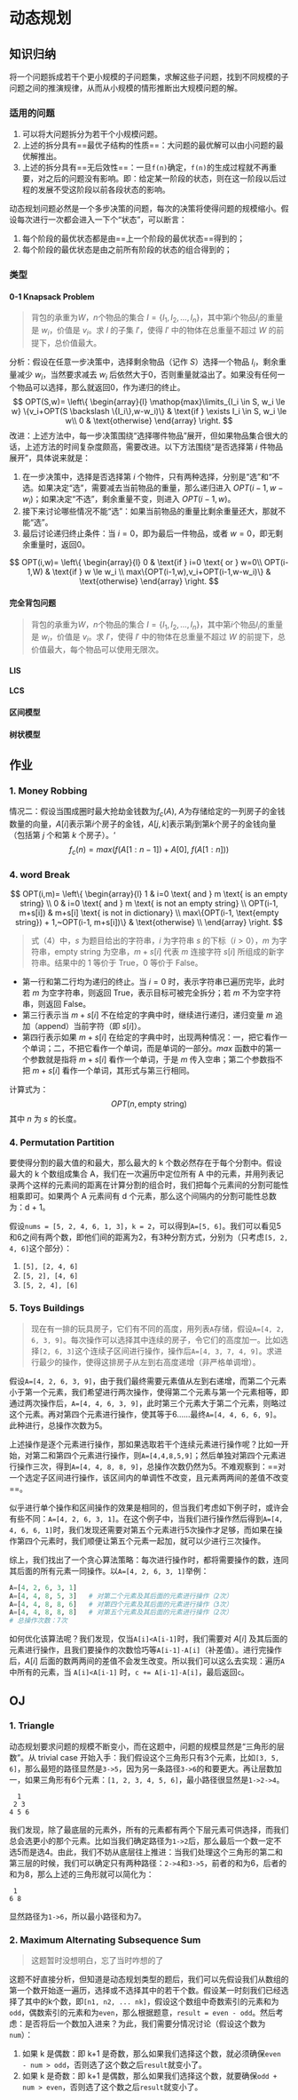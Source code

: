 # 动态规划

## 知识归纳

将一个问题拆成若干个更小规模的子问题集，求解这些子问题，找到不同规模的子问题之间的推演规律，从而从小规模的情形推断出大规模问题的解。

### 适用的问题

1. 可以将大问题拆分为若干个小规模问题。
2. 上述的拆分具有==最优子结构的性质==：大问题的最优解可以由小问题的最优解推出。
3. 上述的拆分具有==无后效性==：一旦`f(n)`确定，`f(n)`的生成过程就不再重要，对之后的问题没有影响。即：给定某一阶段的状态，则在这一阶段以后过程的发展不受这阶段以前各段状态的影响。

动态规划问题必然是一个多步决策的问题，每次的决策将使得问题的规模缩小。假设每次进行一次都会进入一下个“状态”，可以断言：

1. 每个阶段的最优状态都是由==上一个阶段的最优状态==得到的；
2. 每个阶段的最优状态是由之前所有阶段的状态的组合得到的；

### 类型

#### 0-1 Knapsack Problem

> 背包的承重为$W$，$n$个物品的集合 $I=\{I_1,I_2,...,I_n\}$，其中第$i$个物品$I_i$的重量是 $w_i$，价值是 $v_i$。求 $I$ 的子集 $I'$，使得 $I'$ 中的物体在总重量不超过 $W$ 的前提下，总价值最大。

分析：假设在任意一步决策中，选择剩余物品（记作 $S$）选择一个物品 $I_i$，剩余重量减少 $w_i$，当然要求减去 $w_i$ 后依然大于0，否则重量就溢出了。如果没有任何一个物品可以选择，那么就返回0，作为递归的终止。
$$
OPT(S,w)=
\left\{
	\begin{array}{l}
		\mathop{max}\limits_{I_i \in S, w_i \le w} \{v_i+OPT(S \backslash \{I_i\},w-w_i)\}	
		& \text{if } \exists I_i \in S, w_i \le w\\
		0 & \text{otherwise}
	\end{array}
\right.
$$
改进：上述方法中，每一步决策围绕“选择哪件物品”展开，但如果物品集合很大的话，上述方法的时间复杂度颇高，需要改进。以下方法围绕“是否选择第 $i$ 件物品展开”，具体说来就是：

1. 在一步决策中，选择是否选择第 $i$ 个物件，只有两种选择，分别是“选”和“不选。如果决定“选”，需要减去当前物品的重量，那么递归进入 $OPT(i-1, w-w_i)$；如果决定“不选”，剩余重量不变，则进入 $OPT(i-1,w)$。
2. 接下来讨论哪些情况不能“选”：如果当前物品的重量比剩余重量还大，那就不能“选”。
3. 最后讨论递归终止条件：当 $i=0$，即为最后一件物品，或者 $w=0$，即无剩余重量时，返回0。

$$
OPT(i,w)=
\left\{
	\begin{array}{l}
		0 & \text{if } i=0 \text{ or } w=0\\
		OPT(i-1,W) & \text{if } w \le w_i \\
		max\{OPT(i-1,w),v_i+OPT(i-1,w-w_i)\} & \text{otherwise}
	\end{array}
\right.
$$

#### 完全背包问题

> 背包的承重为$W$，$n$个物品的集合 $I=\{I_1,I_2,...,I_n\}$，其中第$i$个物品$I_i$的重量是 $w_i$，价值是 $v_i$。求 $I'$，使得 $I'$ 中的物体在总重量不超过 $W$ 的前提下，总价值最大，每个物品可以使用无限次。

#### LIS

#### LCS

#### 区间模型

#### 树状模型

## 作业

### 1. Money Robbing

情况二：假设当围成圈时最大抢劫金钱数为$f_c(A)$, $A$为存储给定的一列房子的金钱数量的向量，$A[i]$表示第$i$个房子的金钱，$A[j,k]$表示第$j$到第$k$个房子的金钱向量（包括第 $j$ 个和第 $k$ 个房子）。‘
$$
f_c(n)=max(f(A[1:n-1])+A[0],~f(A[1:n]))
$$

### 4. word Break

$$
OPT(i,m)=
\left\{
\begin{array}{l}
	1 & i=0 \text{ and } m \text{ is an empty string} \\
	0 & i=0 \text{ and } m \text{ is not an empty string} \\
	OPT(i-1, m+s[i]) & m+s[i] \text{ is not in dictionary} \\
	max\{OPT(i-1, \text{empty string}) + 1,~OPT(i-1, m+s[i])\} & \text{otherwise} \\
\end{array}
\right.
$$

> 式（4）中，$s$ 为题目给出的字符串，$i$ 为字符串 $s$ 的下标（$i>0$），$m$ 为字符串，empty string 为空串，$m+s[i]$ 代表 $m$ 连接字符 $s[i]$ 所组成的新字符串。结果中的 1 等价于 True，0 等价于 False。

* 第一行和第二行均为递归的终止。当 $i=0$ 时，表示字符串已遍历完毕，此时若 $m$ 为空字符串，则返回 True，表示目标可被完全拆分；若 $m$ 不为空字符串，则返回 False。
* 第三行表示当 $m+s[i]$ 不在给定的字典中时，继续进行递归，递归变量 $m$ 追加（append）当前字符（即 $s[i]$）。
* 第四行表示如果 $m+s[i]$ 在给定的字典中时，出现两种情况：一，把它看作一个单词；二，不把它看作一个单词，而是单词的一部分。$max$ 函数中的第一个参数就是指将 $m+s[i]$ 看作一个单词，于是 $m$ 传入空串；第二个参数指不把 $m+s[i]$ 看作一个单词，其形式与第三行相同。

计算式为：
$$
OPT(n, \text{empty string})
$$
其中 $n$ 为 $s$ 的长度。



### 4. Permutation Partition

要使得分割的最大值的和最大，那么最大的 k 个数必然存在于每个分割中。假设最大的 k 个数组成集合 A，我们在一次遍历中定位所有 A 中的元素，并用列表记录两个这样的元素间的距离在计算分割的组合时，我们把每个元素间的分割可能性相乘即可。如果两个 A 元素间有 d 个元素，那么这个间隔内的分割可能性总数为：d + 1。

假设`nums = [5, 2, 4, 6, 1, 3]`，`k = 2`，可以得到`A=[5, 6]`。我们可以看见5和6之间有两个数，即他们间的距离为2，有3种分割方式，分别为（只考虑`[5, 2, 4, 6]`这个部分）：

1. `[5], [2, 4, 6]`
2. `[5, 2], [4, 6]`
3. `[5, 2, 4], [6]`

### 5. Toys Buildings

> 现在有一排的玩具房子，它们有不同的高度，用列表`A`存储，假设`A=[4, 2, 6, 3, 9]`。每次操作可以选择其中连续的房子，令它们的高度加一。比如选择`[2, 6, 3]`这个连续子区间进行操作，操作后`A=[4, 3, 7, 4, 9]`。求进行最少的操作，使得这排房子从左到右高度递增（非严格单调增）。

假设`A=[4, 2, 6, 3, 9]`，由于我们最终需要元素值从左到右递增，而第二个元素小于第一个元素，我们希望进行两次操作，使得第二个元素与第一个元素相等，即通过两次操作后，`A=[4, 4, 6, 3, 9]`，此时第三个元素大于第二个元素，则略过这个元素。再对第四个元素进行操作，使其等于6……最终`A=[4, 4, 6, 6, 9]`。此种进行，总操作次数为5。

上述操作是逐个元素进行操作，那如果选取若干个连续元素进行操作呢？比如一开始，对第二和第四个元素进行操作，则`A=[4,4,8,5,9]`；然后单独对第四个元素进行操作三次，得到`A=[4, 4, 8, 8, 9]`，总操作次数仍然为5。不难观察到：==对一个选定子区间进行操作，该区间内的单调性不改变，且元素两两间的差值不改变==。

似乎进行单个操作和区间操作的效果是相同的，但当我们考虑如下例子时，或许会有些不同：`A=[4, 2, 6, 3, 1]`。在这个例子中，当我们进行操作然后得到`A=[4, 4, 6, 6, 1]`时，我们发现还需要对第五个元素进行5次操作才足够，而如果在操作第四个元素时，我们顺便让第五个元素一起加，就可以少进行三次操作。

综上，我们找出了一个贪心算法策略：每次进行操作时，都将需要操作的数，连同其后面的所有元素一同操作。以`A=[4, 2, 6, 3, 1]`举例：

~~~python
A=[4, 2, 6, 3, 1]
A=[4, 4, 8, 5, 3]	# 对第二个元素及其后面的元素进行操作（2次）
A=[4, 4, 8, 8, 6]	# 对第四个元素及其后面的元素进行操作（3次）
A=[4, 4, 8, 8, 8]	# 对第五个元素及其后面的元素进行操作（2次）
# 总操作次数：7次
~~~

如何优化该算法呢？我们发现，仅当`A[i]<A[i-1]`时，我们需要对 $A[i]$ 及其后面的元素进行操作，且我们要操作的次数恰巧等`A[i-1]-A[i]`（补差值）。进行完操作后，$A[i]$ 后面的数两两间的差值不会发生改变。所以我们可以这么去实现：遍历`A`中所有的元素，当 `A[i]<A[i-1]` 时，`c += A[i-1]-A[i]`，最后返回`c`。

## OJ

### 1. Triangle

动态规划要求问题的规模不断变小，而在这题中，问题的规模显然是“三角形的层数”。从 trivial case 开始入手：我们假设这个三角形只有3个元素，比如`[3, 5, 6]`，那么最短的路径显然是`3->5`，因为另一条路径`3->6`的和要更大。再让层数加一，如果三角形有6个元素：`[1, 2, 3, 4, 5, 6]`，最小路径很显然是`1->2->4`。

~~~
  1
 2 3
4 5 6
~~~

我们发现，除了最底层的元素外，所有的元素都有两个下层元素可供选择，而我们总会选更小的那个元素。比如当我们确定路径为`1->2`后，那么最后一个数一定不选5而是选4。由此，我们不妨从底层往上推进：当我们处理这个三角形的第二和第三层的时候，我们可以确定只有两种路径：`2->4`和`3->5`，前者的和为6，后者的和为8，那么上述的三角形就可以简化为：

~~~
 1
6 8
~~~

显然路径为`1->6`，所以最小路径和为7。

### 2. Maximum Alternating Subsequence Sum

> 这题暂时没想明白，忘了当时咋想的了

这题不好直接分析，但知道是动态规划类型的题后，我们可以先假设我们从数组的第一个数开始逐一遍历，选择或不选择其中的若干个数。假设某一时刻我们已经选择了其中的k个数，即`[n1, n2, ... nk]`，假设这个数组中奇数索引的元素和为`odd`，偶数索引的元素和为`even`，那么根据题意，`result = even - odd`。然后考虑：是否将后一个数加入进来？为此，我们需要分情况讨论（假设这个数为`num`）：

1. 如果 k 是偶数：即 k+1 是奇数，那么如果我们选择这个数，就必须确保`even - num > odd`，否则选了这个数之后`result`就变小了。
2. 如果 k 是奇数：即 k+1 是偶数，那么如果我们选择这个数，就要确保`odd + num > even`，否则选了这个数之后`result`就变小了。
